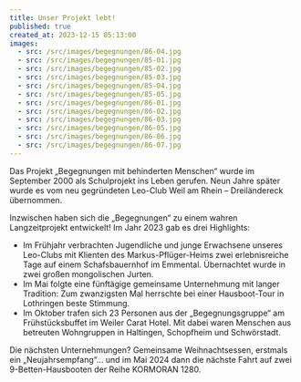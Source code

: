 ```yaml
---
title: Unser Projekt lebt!
published: true
created_at: 2023-12-15 05:13:00
images:
  - src: /src/images/begegnungen/86-04.jpg
  - src: /src/images/begegnungen/85-01.jpg
  - src: /src/images/begegnungen/85-02.jpg
  - src: /src/images/begegnungen/85-03.jpg
  - src: /src/images/begegnungen/85-04.jpg
  - src: /src/images/begegnungen/85-05.jpg
  - src: /src/images/begegnungen/86-01.jpg
  - src: /src/images/begegnungen/86-02.jpg
  - src: /src/images/begegnungen/86-03.jpg
  - src: /src/images/begegnungen/86-05.jpg
  - src: /src/images/begegnungen/86-06.jpg
  - src: /src/images/begegnungen/86-07.jpg
---
```


Das Projekt „Begegnungen mit behinderten Menschen“ wurde im September 2000 als Schulprojekt ins Leben gerufen. Neun Jahre später wurde es vom neu gegründeten Leo-Club Weil am Rhein – Dreiländereck übernommen.

Inzwischen haben sich die „Begegnungen“ zu einem wahren Langzeitprojekt entwickelt! Im Jahr 2023 gab es drei Highlights:

- Im Frühjahr verbrachten Jugendliche und junge Erwachsene unseres Leo-Clubs mit Klienten des Markus-Pflüger-Heims zwei erlebnisreiche Tage auf einem Schafsbauernhof im Emmental. Übernachtet wurde in zwei großen mongolischen Jurten.
- Im Mai folgte eine fünftägige gemeinsame Unternehmung mit langer Tradition: Zum zwanzigsten Mal herrschte bei einer Hausboot-Tour in Lothringen beste Stimmung.
- Im Oktober trafen sich 23 Personen aus der „Begegnungsgruppe“ am Frühstücksbuffet im Weiler Carat Hotel. Mit dabei waren Menschen aus betreuten Wohngruppen in Haltingen, Schopfheim und Schwörstadt.

Die nächsten Unternehmungen? Gemeinsame Weihnachtsessen, erstmals ein „Neujahrsempfang“… und im Mai 2024 dann die nächste Fahrt auf zwei 9-Betten-Hausbooten der Reihe KORMORAN 1280.
